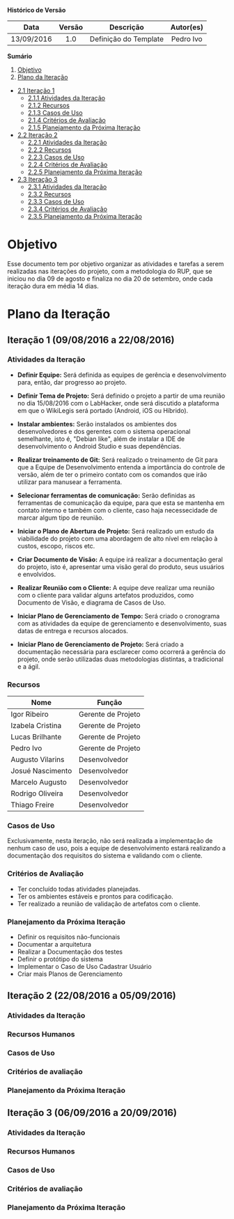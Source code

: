 **Histórico de Versão**

| Data | Versão | Descrição | Autor(es) |
| :---: | :---: | --- | :---: |
| 13/09/2016 | 1.0 | Definição do Template | Pedro Ivo |

**Sumário** 

1.  [Objetivo](#objetivo)
2.  [Plano da Iteração](#plano-da-itera%C3%A7%C3%A3o)
   * [2.1 Iteração 1](#itera%C3%A7%C3%A3o-1-09082016-a-22082016)
      * [2.1.1 Atividades da Iteração](#atividades-da-itera%C3%A7%C3%A3o)
      * [2.1.2 Recursos](#recursos)
      * [2.1.3 Casos de Uso](#casos-de-uso)
      * [2.1.4 Critérios de Avaliação](#crit%C3%A9rios-de-avalia%C3%A7%C3%A3o)
      * [2.1.5 Planejamento da Próxima Iteração](#planejamento-da-pr%C3%B3xima-itera%C3%A7%C3%A3o)
   * [2.2 Iteração 2](#itera%C3%A7%C3%A3o-2-22082016-a-05092016)
      * [2.2.1 Atividades da Iteração](#atividades-da-itera%C3%A7%C3%A3o-1)
      * [2.2.2 Recursos](#recursos-humanos)
      * [2.2.3 Casos de Uso]()
      * [2.2.4 Critérios de Avaliação]()
      * [2.2.5 Planejamento da Próxima Iteração]()
   * [2.3 Iteração 3]()
      * [2.3.1 Atividades da Iteração]()
      * [2.3.2 Recursos]()
      * [2.3.3 Casos de Uso]()
      * [2.3.4 Critérios de Avaliação]()
      * [2.3.5 Planejamento da Próxima Iteração]()
   

# Objetivo

Esse documento tem por objetivo organizar as atividades e tarefas a serem realizadas nas iterações do projeto, com a metodologia do RUP, que se iniciou no dia 09 de agosto e finaliza no dia 20 de setembro, onde cada iteração dura em média 14 dias.



# Plano da Iteração


## Iteração 1 (09/08/2016 a 22/08/2016)

### Atividades da Iteração

* **Definir Equipe:** Será definida as equipes de gerência e desenvolvimento para, então, dar progresso ao projeto.

* **Definir Tema de Projeto:** Será definido o projeto a partir de uma reunião no dia 15/08/2016 com o LabHacker, onde será discutido a plataforma em que o WikiLegis será portado (Android, iOS ou Híbrido).

* **Instalar ambientes:** Serão instalados os ambientes dos desenvolvedores e dos gerentes com o sistema operacional semelhante, isto é, "Debian like", além de instalar a IDE de desenvolvimento o Android Studio e suas dependências.

* **Realizar treinamento de Git:** Será realizado o treinamento de Git para que a Equipe de Desenvolvimento entenda a importância do controle de versão, além de ter o primeiro contato com os comandos que irão utilizar para manusear a ferramenta.

* **Selecionar ferramentas de comunicação:** Serão definidas as ferramentas de comunicação da equipe, para que esta se mantenha em contato interno e também com o cliente, caso haja necessecidade de marcar algum tipo de reunião.

* **Iniciar o Plano de Abertura de Projeto:** Será realizado um estudo da viabilidade do projeto com uma abordagem de alto nível em relação à custos, escopo, riscos etc.

* **Criar Documento de Visão:** A equipe irá realizar a documentação geral do projeto, isto é, apresentar uma visão geral do produto, seus usuários e envolvidos.

* **Realizar Reunião com o Cliente:** A equipe deve realizar uma reunião com o cliente para validar alguns artefatos produzidos, como Documento de Visão, e diagrama de Casos de Uso. 

* **Iniciar Plano de Gerenciamento de Tempo:** Será criado o cronograma com as atividades da equipe de gerenciamento e desenvolvimento, suas datas de entrega e recursos alocados.

* **Iniciar Plano de Gerenciamento de Projeto:** Será criado a documentação necessária para esclarecer como ocorrerá a gerência do projeto, onde serão utilizadas duas metodologias distintas, a tradicional e a ágil.

### Recursos

| Nome | Função |
| --- | --- |
| Igor Ribeiro | Gerente de Projeto |
| Izabela Cristina | Gerente de Projeto |
| Lucas Brilhante | Gerente de Projeto |
| Pedro Ivo | Gerente de Projeto |
| Augusto Vilarins | Desenvolvedor |
| Josué Nascimento | Desenvolvedor |
| Marcelo Augusto | Desenvolvedor |
| Rodrigo Oliveira | Desenvolvedor |
| Thiago Freire | Desenvolvedor |

### Casos de Uso

Exclusivamente, nesta iteração, não será realizada a implementação de nenhum caso de uso, pois a equipe de desenvolvimento estará realizando a documentação dos requisitos do sistema e validando com o cliente.

### Critérios de Avaliação

* Ter concluído todas atividades planejadas.
* Ter os ambientes estáveis e prontos para codificação.
* Ter realizado a reunião de validação de artefatos com o cliente.
 
### Planejamento da Próxima Iteração

* Definir os requisitos não-funcionais
* Documentar a arquitetura
* Realizar a Documentação dos testes
* Definir o protótipo do sistema
* Implementar o Caso de Uso Cadastrar Usuário
* Criar mais Planos de Gerenciamento


## Iteração 2 (22/08/2016 a 05/09/2016)

### Atividades da Iteração

### Recursos Humanos

### Casos de Uso

### Critérios de avaliação

### Planejamento da Próxima Iteração




## Iteração 3 (06/09/2016 a 20/09/2016)

### Atividades da Iteração

### Recursos Humanos

### Casos de Uso

### Critérios de avaliação

### Planejamento da Próxima Iteração

